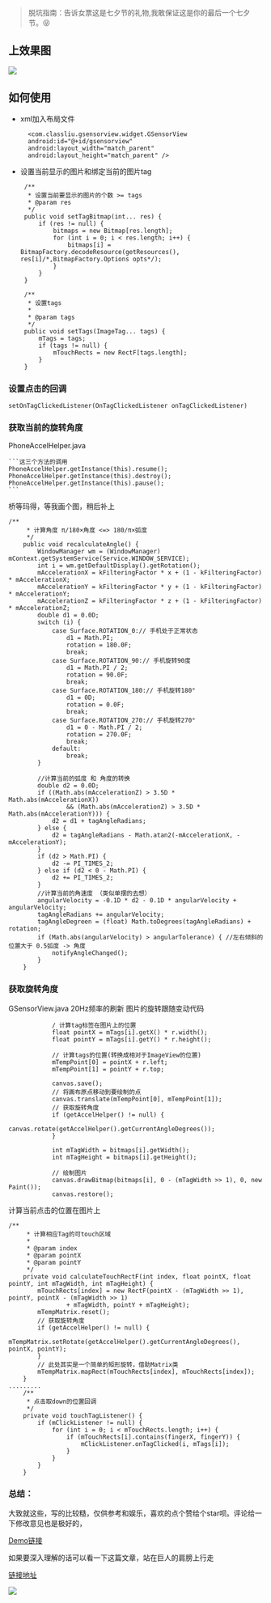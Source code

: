 

> 脱坑指南：告诉女票这是七夕节的礼物,我敢保证这是你的最后一个七夕节。😝


## 上效果图
![](http://ww1.sinaimg.cn/large/77ca6427ly1fj7m1604ebg208w0fs7hf.gif)


## 如何使用
* xml加入布局文件

        <com.classliu.gsensorview.widget.GSensorView
        android:id="@+id/gsensorview"
        android:layout_width="match_parent"
        android:layout_height="match_parent" />
    
* 设置当前显示的图片和绑定当前的图片tag
   ```  
    /**
     * 设置当前要显示的图片的个数 >= tags
     * @param res
     */
    public void setTagBitmap(int... res) {
        if (res != null) {
            bitmaps = new Bitmap[res.length];
            for (int i = 0; i < res.length; i++) {
                bitmaps[i] = BitmapFactory.decodeResource(getResources(), res[i]/*,BitmapFactory.Options opts*/);
            }
        }
    }

    /**
     * 设置tags
     *
     * @param tags
     */
    public void setTags(ImageTag... tags) {
        mTags = tags;
        if (tags != null) {
            mTouchRects = new RectF[tags.length];
        }
    } 
    ```
### 设置点击的回调
    setOnTagClickedListener(OnTagClickedListener onTagClickedListener)
### 获取当前的旋转角度
PhoneAccelHelper.java

    ```这三个方法的调用
    PhoneAccelHelper.getInstance(this).resume();
    PhoneAccelHelper.getInstance(this).destroy();
    PhoneAccelHelper.getInstance(this).pause();
    ```



桥等玛得，等我画个图，稍后补上
```
/**
     * 计算角度 π/180×角度 <=> 180/π×弧度
     */
    public void recalculateAngle() {
        WindowManager wm = (WindowManager) mContext.getSystemService(Service.WINDOW_SERVICE);
        int i = wm.getDefaultDisplay().getRotation();
        mAccelerationX = kFilteringFactor * x + (1 - kFilteringFactor) * mAccelerationX;
        mAccelerationY = kFilteringFactor * y + (1 - kFilteringFactor) * mAccelerationY;
        mAccelerationZ = kFilteringFactor * z + (1 - kFilteringFactor) * mAccelerationZ;
        double d1 = 0.0D;
        switch (i) {
            case Surface.ROTATION_0:// 手机处于正常状态
                d1 = Math.PI;
                rotation = 180.0F;
                break;
            case Surface.ROTATION_90:// 手机旋转90度
                d1 = Math.PI / 2;
                rotation = 90.0F;
                break;
            case Surface.ROTATION_180:// 手机旋转180°
                d1 = 0D;
                rotation = 0.0F;
                break;
            case Surface.ROTATION_270:// 手机旋转270°
                d1 = 0 - Math.PI / 2;
                rotation = 270.0F;
                break;
            default:
                break;
        }

        //计算当前的弧度 和 角度的转换
        double d2 = 0.0D;
        if ((Math.abs(mAccelerationZ) > 3.5D * Math.abs(mAccelerationX))
                && (Math.abs(mAccelerationZ) > 3.5D * Math.abs(mAccelerationY))) {
            d2 = d1 + tagAngleRadians;
        } else {
            d2 = tagAngleRadians - Math.atan2(-mAccelerationX, -mAccelerationY);
        }
        if (d2 > Math.PI) {
            d2 -= PI_TIMES_2;
        } else if (d2 < 0 - Math.PI) {
            d2 += PI_TIMES_2;
        }
        //计算当前的角速度 （类似单摆的去想）
        angularVelocity = -0.1D * d2 - 0.1D * angularVelocity + angularVelocity;
        tagAngleRadians += angularVelocity;
        tagAngleDegreen = (float) Math.toDegrees(tagAngleRadians) + rotation;
        if (Math.abs(angularVelocity) > angularTolerance) { //左右倾斜的位置大于 0.5弧度 -> 角度
            notifyAngleChanged();
        }
    }
```

### 获取旋转角度
GSensorView.java  20Hz频率的刷新
图片的旋转跟随变动代码
```
            / 计算tag标签在图片上的位置
            float pointX = mTags[i].getX() * r.width();
            float pointY = mTags[i].getY() * r.height();

            // 计算tags的位置(转换成相对于ImageView的位置)
            mTempPoint[0] = pointX + r.left;
            mTempPoint[1] = pointY + r.top;

            canvas.save();
            // 将画布原点移动到要绘制的点
            canvas.translate(mTempPoint[0], mTempPoint[1]);
            // 获取旋转角度
            if (getAccelHelper() != null) {
                canvas.rotate(getAccelHelper().getCurrentAngleDegrees());
            }

            int mTagWidth = bitmaps[i].getWidth();
            int mTagHeight = bitmaps[i].getHeight();

            // 绘制图片
            canvas.drawBitmap(bitmaps[i], 0 - (mTagWidth >> 1), 0, new Paint());
            canvas.restore();
```
计算当前点击的位置在图片上
```
/**
     * 计算相应Tag的可touch区域
     *
     * @param index
     * @param pointX
     * @param pointY
     */
    private void calculateTouchRectF(int index, float pointX, float pointY, int mTagWidth, int mTagHeight) {
        mTouchRects[index] = new RectF(pointX - (mTagWidth >> 1), pointY, pointX - (mTagWidth >> 1)
                + mTagWidth, pointY + mTagHeight);
        mTempMatrix.reset();
        // 获取旋转角度
        if (getAccelHelper() != null) {
            mTempMatrix.setRotate(getAccelHelper().getCurrentAngleDegrees(), pointX, pointY);
        }
        // 此处其实是一个简单的矩形旋转，借助Matrix类
        mTempMatrix.mapRect(mTouchRects[index], mTouchRects[index]);
    }
.........
    /**
     * 点击取down的位置回调
     */
    private void touchTagListener() {
        if (mClickListener != null) {
            for (int i = 0; i < mTouchRects.length; i++) {
                if (mTouchRects[i].contains(fingerX, fingerY)) {
                    mClickListener.onTagClicked(i, mTags[i]);
                }
            }
        }
    }
```
### 总结：
大致就这些，写的比较糙，仅供参考和娱乐，喜欢的点个赞给个star呗。评论给一下修改意见也是极好的， 

[Demo链接](https://github.com/classliu/GSensorView)

如果要深入理解的话可以看一下这篇文章，站在巨人的肩膀上行走

[链接地址](http://www.jianshu.com/p/3dd3d1524851)

![](http://upload-images.jianshu.io/upload_images/2198310-d67971fa521f3f1c.gif?imageMogr2/auto-orient/strip)
